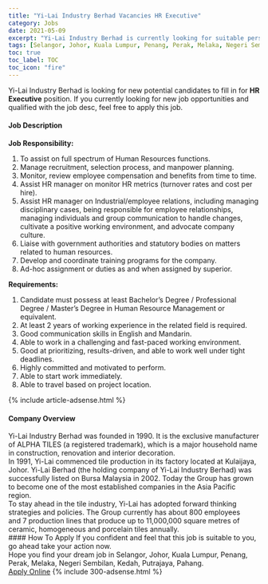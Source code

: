 ```yaml
---
title: "Yi-Lai Industry Berhad Vacancies HR Executive" 
category: Jobs 
date: 2021-05-09 
excerpt: "Yi-Lai Industry Berhad is currently looking for suitable person to fill in the HR Executive which based in Selangor, Johor, Kuala Lumpur, Penang, Perak, Melaka, Negeri Sembilan, Kedah, Putrajaya, Pahang" 
tags: [Selangor, Johor, Kuala Lumpur, Penang, Perak, Melaka, Negeri Sembilan, Kedah, Putrajaya, Pahang] 
toc: true 
toc_label: TOC 
toc_icon: "fire" 
--- 
```


<p>Yi-Lai Industry Berhad is looking for new potential candidates to fill in for <b>HR Executive</b> position. If you currently looking for new job opportunities and qualified with the job desc, feel free to apply this job.
</p><div><div><h4>Job Description</h4></div><div><div><span><div><p><strong>Job Responsibility:</strong></p><ol><li>To assist on full spectrum of Human Resources functions.</li><li>Manage recruitment, selection process, and manpower planning.</li><li>Monitor, review employee compensation and benefits from time to time.</li><li>Assist HR manager on monitor HR metrics (turnover rates and cost per hire).</li><li>Assist HR manager on Industrial/employee relations, including managing disciplinary cases, being responsible for employee relationships, managing individuals and group communication to handle changes, cultivate a positive working environment, and advocate company culture.</li><li>Liaise with government authorities and statutory bodies on matters related to human resources.</li><li>Develop and coordinate training programs for the company.</li><li>Ad-hoc assignment or duties as and when assigned by superior.</li></ol><p><strong>Requirements:</strong></p><ol><li>Candidate must possess at least Bachelor&#8217;s Degree / Professional Degree / Master&#8217;s Degree in Human Resource Management or equivalent.</li><li>At least 2 years of working experience in the related field is required.</li><li>Good communication skills in English and Mandarin.</li><li>Able to work in a challenging and fast-paced working environment.</li><li>Good at prioritizing, results-driven, and able to work well under tight deadlines.</li><li>Highly committed and motivated to perform.</li><li>Able to start work immediately.</li><li>Able to travel based on project location.</li></ol></div></span></div></div></div> 
{% include article-adsense.html %} 
<div><div><h4>Company Overview</h4></div><div><div><span><div><div>Yi-Lai Industry Berhad was founded in 1990. It is the exclusive manufacturer of ALPHA TILES (a registered trademark),&#160;which is a major household name in construction, renovation and interior decoration.</div>
<div>In 1991,&#160;Yi-Lai&#160;commenced&#160;tile production&#160;in its factory located at Kulaijaya, Johor.&#160;Yi-Lai Berhad (the holding company of Yi-Lai Industry Berhad) was successfully listed on Bursa Malaysia in&#160;2002.&#160;Today the Group&#160;has grown to become one of the most established companies in the Asia Pacific region.</div>
<div>To stay ahead in the tile&#160;industry,&#160;Yi-Lai has adopted forward thinking strategies and policies.&#160;The&#160;Group&#160;currently has about 800 employees and&#160;7 production lines that produce up to 11,000,000 square metres&#160;of ceramic, homogeneous and porcelain tiles annually.</div></div></span></div></div></div> 
#### How To Apply 
If you confident and feel that this job is suitable to you, go ahead take your action now. <br/> 
Hope you find your dream job in Selangor, Johor, Kuala Lumpur, Penang, Perak, Melaka, Negeri Sembilan, Kedah, Putrajaya, Pahang. <br/> 
<a href="https://www.jobstreet.com.my/en/job/hr-executive-4561113?jobId=jobstreet-my-job-4561113&" class="btn btn--info" target="_blank" rel="nofollow noopenner">Apply Online</a> 
{% include 300-adsense.html %} 